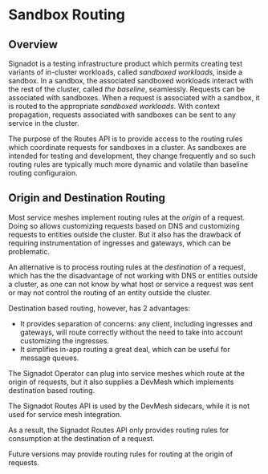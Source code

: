 # Sandbox Routing

## Overview

Signadot is a testing infrastructure product which permits creating test
variants of in-cluster workloads, called _sandboxed workloads_, inside a
sandbox.  In a sandbox, the associated sandboxed workloads interact with the
rest of the cluster, called _the baseline_, seamlessly. Requests can be
associated with sandboxes.  When a request is associated with a sandbox, it is
routed to the appropriate _sandboxed workloads_.  With context propagation,
requests associated with sandboxes can be sent to any service in the cluster.

The purpose of the Routes API is to provide access to the routing rules which
coordinate requests for sandboxes in a cluster.  As sandboxes are intended for
testing and development, they change frequently and so such routing rules are
typically much more dynamic and volatile than baseline routing configuraion.

## Origin and Destination Routing

Most service meshes implement routing rules at the _origin_ of a request.
Doing so allows customizing requests based on DNS and customizing requests to
entities outside the cluster.  But it also has the drawback of requiring
instrumentation of ingresses and gateways, which can be problematic.

An alternative is to process routing rules at the _destination_ of a request,
which has the the disadvantage of not working with DNS or entities outside a
cluster, as one can not know by what host or service a request was sent or may
not control the routing of an entity outside the cluster.

Destination based routing, however, has 2 advantages:

* It provides separation of concerns: any client, including ingresses and gateways, will route correctly without the need to take into account customizing the ingresses.
* It simplifies in-app routing a great deal, which can be useful for message queues.

The Signadot Operator can plug into service meshes which route at the origin of
requests, but it also supplies a DevMesh which implements destination based
routing.

The Signadot Routes API is used by the DevMesh sidecars, while it is not used
for service mesh integration.  

As a result, the Signadot Routes API only provides routing rules for consumption
at the destination of a request.

Future versions may provide routing rules for routing at the origin of requests.


